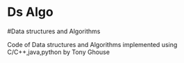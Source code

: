 # Ds Algo
#Data structures and Algorithms

Code of Data structures and Algorithms implemented using C/C++,java,python by Tony Ghouse
